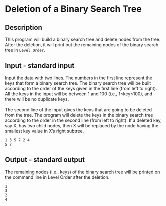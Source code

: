 # Deletion of a Binary Search Tree

## Description
This program will build a binary search tree and delete nodes from the tree. After the deletion, it will print out the remaining nodes of the binary search tree in ```Level Order```.

## Input - standard input
Input the data with two lines. The numbers in the first line represent the keys that form a binary search tree. The binary search tree will be built according to the order of the keys given in the first line (from left to right). All the keys in the input will be between 1 and 100 (i.e., 1≤key≤100), and there will be no duplicate keys.<br><br>
The second line of the input gives the keys that are going to be deleted from the tree. The program will delete the keys in the binary search tree according to the order in the second line (from left to right). If a deleted key, say X, has two child nodes, then X will be replaced by the node having the smallest key value in X’s right subtree.
```
1 3 5 7 2 4
5 7
```

## Output - standard output
The remaining nodes (i.e., keys) of the binary search tree will be printed on the command line in Level Order after the deletion.
```
1
3
2
4
```
